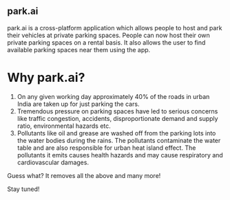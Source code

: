 ## park.ai

park.ai is a cross-platform application which allows people to host and park their vehicles at private parking spaces. 
People can now host their own private parking spaces on a rental basis. It also allows the user to find available parking spaces
near them using the app. 

# Why park.ai?

1) On any given working day approximately 40% of the roads in urban India are taken up for just parking the cars. 
2) Tremendous pressure on parking spaces have led to serious concerns like traffic congestion, accidents, disproportionate demand and supply ratio, environmental hazards etc.
3) Pollutants like oil and grease are washed off from the parking lots into the water bodies during the rains. The pollutants contaminate the water table and are also responsible for urban heat island effect. The pollutants it emits causes health hazards and may cause respiratory and cardiovascular damages.

Guess what? It removes all the above and many more!

Stay tuned!

